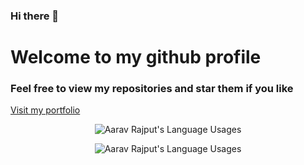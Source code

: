 ### Hi there 👋

<!--
**XenonyxBlaze/XenonyxBlaze** is a ✨ _special_ ✨ repository because its `README.md` (this file) appears on your GitHub profile.

Here are some ideas to get you started:

- 🔭 I’m currently working on ...
- 🌱 I’m currently learning ...
- 👯 I’m looking to collaborate on ...
- 🤔 I’m looking for help with ...
- 💬 Ask me about ...
- 📫 How to reach me: ...
- 😄 Pronouns: ...
- ⚡ Fun fact: ...
-->

# Welcome to my github profile
### Feel free to view my repositories and star them if you like
<a href="https://xenonyx.xyz">Visit my portfolio</a>

<p align="center">
  <img align="center" src="https://github-readme-stats-git-masterrstaa-rickstaa.vercel.app/api?username=XenonyxBlaze&show_icons=true&theme=dracula" alt="Aarav Rajput's Language Usages">
</p>
<p align="center">
  <img align="center" src="https://github-readme-stats-git-masterrstaa-rickstaa.vercel.app/api/top-langs/?username=XenonyxBlaze&hide=css&theme=dracula" alt="Aarav Rajput's Language Usages">
</p>
